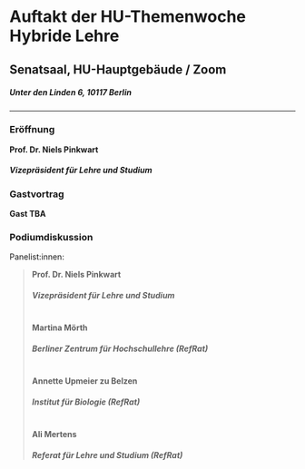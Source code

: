 # Auftakt der HU-Themenwoche Hybride Lehre
## Senatsaal, HU-Hauptgebäude / Zoom 
##### Unter den Linden 6, 10117 Berlin
---
### Eröffnung
**Prof. Dr. Niels Pinkwart**  
##### Vizepräsident für Lehre und Studium 

### Gastvortrag 
**Gast TBA** 


### Podiumdiskussion 
Panelist:innen: 
> **Prof. Dr. Niels Pinkwart** 
> ##### Vizepräsident für Lehre und Studium 
>  \
> **Martina Mörth** 
> ##### Berliner Zentrum für Hochschullehre (RefRat) 
>  \
> **Annette Upmeier zu Belzen** 
> ##### Institut für Biologie (RefRat)
>  \
> **Ali Mertens** 
> ##### Referat für Lehre und Studium (RefRat) 
